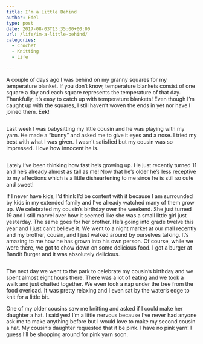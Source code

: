 ```yaml
---
title: I’m a Little Behind
author: Edel
type: post
date: 2017-08-03T13:35:00+00:00
url: /life/im-a-little-behind/
categories:
  - Crochet
  - Knitting
  - Life

---
```

A couple of days ago I was behind on my granny squares for my temperature blanket. If you don&#8217;t know, temperature blankets consist of one square a day and each square represents the temperature of that day. Thankfully, it&#8217;s easy to catch up with temperature blankets! Even though I&#8217;m caught up with the squares, I still haven&#8217;t woven the ends in yet nor have I joined them. Eek!

<img data-attachment-id="636" data-permalink="http://edelgrace.me/blog/life/im-a-little-behind/attachment/20170727_204718/" data-orig-file="https://i2.wp.com/edelgrace.me/blog/wp-content/uploads/2017/08/20170727_204718.jpg?fit=1000%2C563" data-orig-size="1000,563" data-comments-opened="1" data-image-meta="{&quot;aperture&quot;:&quot;2.4&quot;,&quot;credit&quot;:&quot;&quot;,&quot;camera&quot;:&quot;LG-K210&quot;,&quot;caption&quot;:&quot;&quot;,&quot;created_timestamp&quot;:&quot;1501188438&quot;,&quot;copyright&quot;:&quot;&quot;,&quot;focal_length&quot;:&quot;3.18&quot;,&quot;iso&quot;:&quot;250&quot;,&quot;shutter_speed&quot;:&quot;0.05&quot;,&quot;title&quot;:&quot;&quot;,&quot;orientation&quot;:&quot;1&quot;}" data-image-title="20170727_204718" data-image-description="" data-medium-file="https://i2.wp.com/edelgrace.me/blog/wp-content/uploads/2017/08/20170727_204718.jpg?fit=300%2C169" data-large-file="https://i2.wp.com/edelgrace.me/blog/wp-content/uploads/2017/08/20170727_204718.jpg?fit=663%2C373" src="https://i2.wp.com/edelgrace.me/blog/wp-content/uploads/2017/08/20170727_204718.jpg?resize=663%2C373" alt="" class="aligncenter size-large wp-image-636" srcset="https://i2.wp.com/edelgrace.me/blog/wp-content/uploads/2017/08/20170727_204718.jpg?w=1000 1000w, https://i2.wp.com/edelgrace.me/blog/wp-content/uploads/2017/08/20170727_204718.jpg?resize=300%2C169 300w, https://i2.wp.com/edelgrace.me/blog/wp-content/uploads/2017/08/20170727_204718.jpg?resize=768%2C432 768w, https://i2.wp.com/edelgrace.me/blog/wp-content/uploads/2017/08/20170727_204718.jpg?resize=982%2C553 982w, https://i2.wp.com/edelgrace.me/blog/wp-content/uploads/2017/08/20170727_204718.jpg?resize=400%2C225 400w" sizes="(max-width: 663px) 100vw, 663px" data-recalc-dims="1" />

Last week I was babysitting my little cousin and he was playing with my yarn. He made a &#8220;bunny&#8221; and asked me to give it eyes and a nose. I tried my best with what I was given. I wasn&#8217;t satisfied but my cousin was so impressed. I love how innocent he is.

<img data-attachment-id="635" data-permalink="http://edelgrace.me/blog/life/im-a-little-behind/attachment/20170727_204744/" data-orig-file="https://i2.wp.com/edelgrace.me/blog/wp-content/uploads/2017/08/20170727_204744.jpg?fit=1000%2C563" data-orig-size="1000,563" data-comments-opened="1" data-image-meta="{&quot;aperture&quot;:&quot;2.4&quot;,&quot;credit&quot;:&quot;&quot;,&quot;camera&quot;:&quot;LG-K210&quot;,&quot;caption&quot;:&quot;&quot;,&quot;created_timestamp&quot;:&quot;1501188463&quot;,&quot;copyright&quot;:&quot;&quot;,&quot;focal_length&quot;:&quot;3.18&quot;,&quot;iso&quot;:&quot;300&quot;,&quot;shutter_speed&quot;:&quot;0.05&quot;,&quot;title&quot;:&quot;&quot;,&quot;orientation&quot;:&quot;1&quot;}" data-image-title="20170727_204744" data-image-description="" data-medium-file="https://i2.wp.com/edelgrace.me/blog/wp-content/uploads/2017/08/20170727_204744.jpg?fit=300%2C169" data-large-file="https://i2.wp.com/edelgrace.me/blog/wp-content/uploads/2017/08/20170727_204744.jpg?fit=663%2C373" src="https://i2.wp.com/edelgrace.me/blog/wp-content/uploads/2017/08/20170727_204744.jpg?resize=663%2C373" alt="" class="aligncenter size-full wp-image-635" srcset="https://i2.wp.com/edelgrace.me/blog/wp-content/uploads/2017/08/20170727_204744.jpg?w=1000 1000w, https://i2.wp.com/edelgrace.me/blog/wp-content/uploads/2017/08/20170727_204744.jpg?resize=300%2C169 300w, https://i2.wp.com/edelgrace.me/blog/wp-content/uploads/2017/08/20170727_204744.jpg?resize=768%2C432 768w, https://i2.wp.com/edelgrace.me/blog/wp-content/uploads/2017/08/20170727_204744.jpg?resize=982%2C553 982w, https://i2.wp.com/edelgrace.me/blog/wp-content/uploads/2017/08/20170727_204744.jpg?resize=400%2C225 400w" sizes="(max-width: 663px) 100vw, 663px" data-recalc-dims="1" />

Lately I&#8217;ve been thinking how fast he&#8217;s growing up. He just recently turned 11 and he&#8217;s already almost as tall as me! Now that he&#8217;s older he&#8217;s less receptive to my affections which is a little disheartening to me since he is still so cute and sweet!

If I never have kids, I&#8217;d think I&#8217;d be content with it because I am surrounded by kids in my extended family and I&#8217;ve already watched many of them grow up. We celebrated my cousin&#8217;s birthday over the weekend. She just turned 19 and I still marvel over how it seemed like she was a small little girl just yesterday. The same goes for her brother. He&#8217;s going into grade twelve this year and I just can&#8217;t believe it. We went to a night market at our mall recently and my brother, cousin, and I just walked around by ourselves talking. It&#8217;s amazing to me how he has grown into his own person. Of course, while we were there, we got to chow down on some delicious food. I got a burger at Bandit Burger and it was absolutely delicious.

<img data-attachment-id="637" data-permalink="http://edelgrace.me/blog/life/im-a-little-behind/attachment/20170728_183706/" data-orig-file="https://i0.wp.com/edelgrace.me/blog/wp-content/uploads/2017/08/20170728_183706.jpg?fit=1000%2C1437" data-orig-size="1000,1437" data-comments-opened="1" data-image-meta="{&quot;aperture&quot;:&quot;2.4&quot;,&quot;credit&quot;:&quot;&quot;,&quot;camera&quot;:&quot;LG-K210&quot;,&quot;caption&quot;:&quot;&quot;,&quot;created_timestamp&quot;:&quot;1501267026&quot;,&quot;copyright&quot;:&quot;&quot;,&quot;focal_length&quot;:&quot;3.18&quot;,&quot;iso&quot;:&quot;50&quot;,&quot;shutter_speed&quot;:&quot;0.003030303030303&quot;,&quot;title&quot;:&quot;&quot;,&quot;orientation&quot;:&quot;1&quot;}" data-image-title="20170728_183706" data-image-description="" data-medium-file="https://i0.wp.com/edelgrace.me/blog/wp-content/uploads/2017/08/20170728_183706.jpg?fit=209%2C300" data-large-file="https://i0.wp.com/edelgrace.me/blog/wp-content/uploads/2017/08/20170728_183706.jpg?fit=663%2C952" src="https://i0.wp.com/edelgrace.me/blog/wp-content/uploads/2017/08/20170728_183706.jpg?resize=663%2C952" alt="" class="aligncenter size-large wp-image-637" srcset="https://i0.wp.com/edelgrace.me/blog/wp-content/uploads/2017/08/20170728_183706.jpg?resize=713%2C1024 713w, https://i0.wp.com/edelgrace.me/blog/wp-content/uploads/2017/08/20170728_183706.jpg?resize=209%2C300 209w, https://i0.wp.com/edelgrace.me/blog/wp-content/uploads/2017/08/20170728_183706.jpg?resize=768%2C1104 768w, https://i0.wp.com/edelgrace.me/blog/wp-content/uploads/2017/08/20170728_183706.jpg?resize=982%2C1411 982w, https://i0.wp.com/edelgrace.me/blog/wp-content/uploads/2017/08/20170728_183706.jpg?resize=278%2C400 278w, https://i0.wp.com/edelgrace.me/blog/wp-content/uploads/2017/08/20170728_183706.jpg?w=1000 1000w" sizes="(max-width: 663px) 100vw, 663px" data-recalc-dims="1" />

The next day we went to the park to celebrate my cousin&#8217;s birthday and we spent almost eight hours there. There was a lot of eating and we took a walk and just chatted together. We even took a nap under the tree from the food overload. It was pretty relaxing and I even sat by the water&#8217;s edge to knit for a little bit.

One of my older cousins saw me knitting and asked if I could make her daughter a hat. I said yes! I&#8217;m a little nervous because I&#8217;ve never had anyone ask me to make anything before but I would love to make my second cousin a hat. My cousin&#8217;s daughter requested that it be pink. I have no pink yarn! I guess I&#8217;ll be shopping around for pink yarn soon.